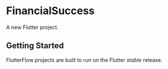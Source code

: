 # FinancialSuccess

A new Flutter project.

## Getting Started

FlutterFlow projects are built to run on the Flutter _stable_ release.
